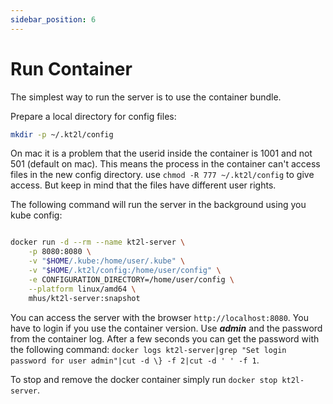 ```yaml
---
sidebar_position: 6
---
```


# Run Container

The simplest way to run the server is to use the container bundle.

Prepare a local directory for config files:

```bash
mkdir -p ~/.kt2l/config
```
On mac it is a problem that the userid inside the container is 1001 and not 
501 (default on mac). This means the process in the container can't access
files in the new config directory. use `chmod -R 777 ~/.kt2l/config` to give
access. But keep in mind that the files have different user rights.

The following command will run the server in the background using you kube config:

```bash

docker run -d --rm --name kt2l-server \
    -p 8080:8080 \
    -v "$HOME/.kube:/home/user/.kube" \
    -v "$HOME/.kt2l/config:/home/user/config" \
    -e CONFIGURATION_DIRECTORY=/home/user/config \
    --platform linux/amd64 \
    mhus/kt2l-server:snapshot
```

You can access the server with the browser `http://localhost:8080`. You have to login if you
use the container version. Use ***admin*** and the password from the container log. After a
few seconds you can get the password with the following command: 
`docker logs kt2l-server|grep "Set login password for user admin"|cut -d \} -f 2|cut -d ' ' -f 1`.

To stop and remove the docker container simply run `docker stop kt2l-server`.
